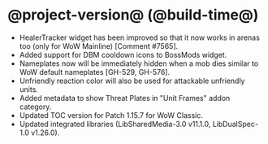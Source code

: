 # @project-version@ (@build-time@)

* HealerTracker widget has been improved so that it now works in arenas too (only for WoW Mainline) [Comment #7565].
* Added support for DBM cooldown icons to BossMods widget.
* Nameplates now will be immediately hidden when a mob dies similar to WoW default nameplates [GH-529, GH-576].
* Unfriendly reaction color will also be used for attackable unfriendly units.
* Added metadata to show Threat Plates in "Unit Frames" addon category.
* Updated TOC version for Patch 1.15.7 for WoW Classic.
* Updated integrated libraries (LibSharedMedia-3.0 v11.1.0, LibDualSpec-1.0 v1.26.0).